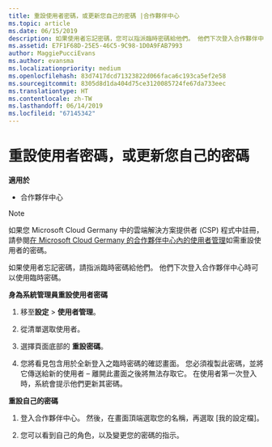 ```yaml
---
title: 重設使用者密碼，或更新您自己的密碼 |合作夥伴中心
ms.topic: article
ms.date: 06/15/2019
description: 如果使用者忘記密碼，您可以指派臨時密碼給他們。 他們下次登入合作夥伴中心時可以使用臨時密碼。
ms.assetid: E7F1F68D-25E5-46C5-9C98-1D0A9FAB7993
author: MaggiePucciEvans
ms.author: evansma
ms.localizationpriority: medium
ms.openlocfilehash: 83d7417dcd71323822d066faca6c193ca5ef2e58
ms.sourcegitcommit: 8305d8d1da404d75ce3120085724fe67da733eec
ms.translationtype: HT
ms.contentlocale: zh-TW
ms.lasthandoff: 06/14/2019
ms.locfileid: "67145342"
---
```

# <a name="reset-a-user-password-or-update-your-own-password"></a>重設使用者密碼，或更新您自己的密碼

**適用於**

-  合作夥伴中心
   
> [!NOTE]  
>  如果您 Microsoft Cloud Germany 中的雲端解決方案提供者 (CSP) 程式中註冊，請參閱[在 Microsoft Cloud Germany 的合作夥伴中心內的使用者管理](user-management-in-partner-center-for-microsoft-cloud-germany.md)如需重設使用者的密碼。

如果使用者忘記密碼，請指派臨時密碼給他們。 他們下次登入合作夥伴中心時可以使用臨時密碼。

**身為系統管理員重設使用者密碼**

1.  移至**設定** &gt; **使用者管理**。
2.  從清單選取使用者。

3.  選擇頁面底部的 **重設密碼**。

4.  您將看見包含用於全新登入之臨時密碼的確認畫面。 您必須複製此密碼，並將它傳送給新的使用者 – 離開此畫面之後將無法存取它。 在使用者第一次登入時，系統會提示他們更新其密碼。

**重設自己的密碼**

1.  登入合作夥伴中心。 然後，在畫面頂端選取您的名稱，再選取 \[我的設定檔\]。 

2.  您可以看到自己的角色，以及變更您的密碼的指示。

 

 



